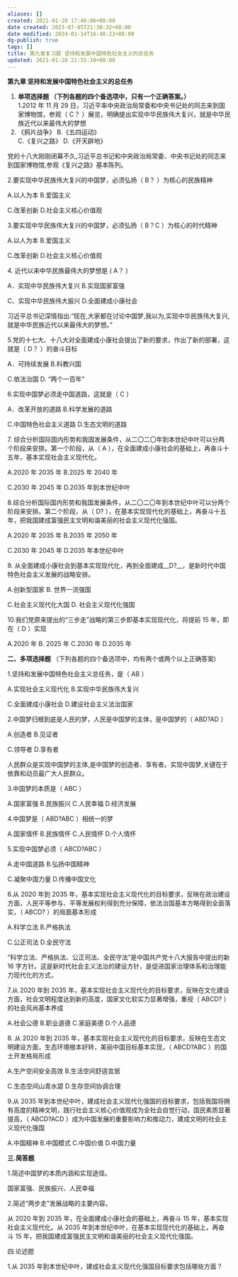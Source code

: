 ```yaml
---
aliases: []
created: 2021-01-20 17:46:06+08:00
date created: 2023-07-05T21:38:32+08:00
date modified: 2024-01-14T16:48:23+08:00
dg-publish: true
tags: []
title: 第九章复习题 坚持和发展中国特色社会主义的总任务
updated: 2021-01-20 21:55:10+08:00
---
```


**第九章 坚持和发展中国特色社会主义的总任务**
1.  **单项选择题 （下列各题的四个备选项中，只有一个正确答案。）**  
1.2012 年 11 月 29 日，习近平率中央政治局常委和中央书记处的同志来到国家博物馆，参观（ C？ ）展览，明确提出实现中华民族伟大复兴，就是中华民族近代以来最伟大的梦想
1.  《鸦片战争》 B.《五四运动》  
C.《复兴之路》 D.《开天辟地》

党的十八大刚刚闭幕不久,习近平总书记和中央政治局常委、中央书记处的同志来到国家博物馆,参观《复兴之路》基本陈列。

2.要实现中华民族伟大复兴的中国梦，必须弘扬（ B？ ）为核心的民族精神

A.以人为本 B.爱国主义

C.改革创新 D.社会主义核心价值观

3.要实现中华民族伟大复兴的中国梦，必须弘扬（ B？C ）为核心的时代精神

A.以人为本 B.爱国主义

C.改革创新 D.社会主义核心价值观

4\. 近代以来中华民族最伟大的梦想是 ( A？ )

A．实现中华民族伟大复兴 B.实现国家富强

C、实现中华民族伟大振兴 D.全面建成小康社会

习近平总书记深情指出:“现在,大家都在讨论中国梦,我以为,实现中华民族伟大复兴,就是中华民族近代以来最伟大的梦想。”

5.党的十七大、十八大对全面建成小康社会提出了新的要求，作出了新的部署，这就是（ D？ ）的奋斗目标

A．可持续发展 B.科教兴国

C.依法治国 D. “两个一百年”

6.实现中国梦必须走中国道路，这就是（ C ）

A．改革开放的道路 B.科学发展的道路

C.中国特色社会主义道路 D.生态文明的道路

7\. 综合分析国际国内形势和我国发展条件，从二〇二〇年到本世纪中叶可以分两个阶段来安排。第一个阶段，从（ A ），在全面建成小康社会的基础上，再奋斗十五年，基本实现社会主义现代化。

A.2020 年 2035 年 B.2025 年 2040 年

C.2030 年 2045 年 D.2035 年到本世纪中叶

8.综合分析国际国内形势和我国发展条件，从二〇二〇年到本世纪中叶可以分两个阶段来安排。第二个阶段，从（ D? ），在基本实现现代化的基础上，再奋斗十五年，把我国建成富强民主文明和谐美丽的社会主义现代化强国。

A.2020 年 2035 年 B.2035 年 2050 年

C.2030 年 2045 年 D.2035 年本世纪中叶

9\. 从全面建成小康社会到基本实现现代化，再到全面建成\_\_D?\_\_，是新时代中国特色社会主义发展的战略安排。

A.创新型国家 B. 世界一流强国

C.社会主义现代化大国 D. 社会主义现代化强国

10.我们党原来提出的“三步走”战略的第三步即基本实现现代化，将提前 15 年，即在（ D ）实现

A.2020 年 B. 2025 年 C.2030 年 D.2035 年

**二、多项选择题** （下列各题的四个备选项中，均有两个或两个以上正确答案)

1.坚持和发展中国特色社会主义总任务，是（ AB ）

A.实现社会主义现代化 B.实现中华民族伟大复兴

C.全面建成小康社会 D.建设社会主义法治国家

2.中国梦归根到底是人民的梦，人民是中国梦的主体，是中国梦的（ ABD?AD ）

A.创造者 B.见证者

C.领导者 D.享有者

人民群众是实现中国梦的主体,是中国梦的创造者、享有者。实现中国梦,关键在于依靠和动员最广大人民群众。

3.中国梦的本质是（ ABC ）

A.国家富强 B.民族振兴 C.人民幸福 D.经济发展

4.中国梦是（ ABD?ABC ）相统一的梦

A.国家情怀 B.民族情怀 C.人民情怀 D.个人情怀

5.实现中国梦必须（ ABCD?ABC ）

A.走中国道路 B.弘扬中国精神

C.凝聚中国力量 D.传播中国文化

6.从 2020 年到 2035 年，基本实现社会主义现代化的目标要求，反映在政治建设方面，人民平等参与、平等发展权利得到充分保障，依法治国基本方略得到全面落实，（ ABCD? ）的局面基本形成

A.科学立法 B.严格执法

C.公正司法 D.全民守法

“科学立法、严格执法、公正司法、全民守法”是中国共产党十八大报告中提出的新 16 字方针。这是新时代社会主义法治的建设方针，是促进国家治理体系和治理能力现代化的方式，

7.从 2020 年到 2035 年，基本实现社会主义现代化的目标要求，反映在文化建设方面，社会文明程度达到新的高度，国家文化软实力显著增强，重视（ ABCD? ）的社会风尚基本养成

A.社会公德 B.职业道德 C.家庭美德 D.个人品德

8\. 从 2020 年到 2035 年，基本实现社会主义现代化的目标要求，反映在生态文明建设方面，生态环境根本好转，美丽中国目标基本实现，（ ABCD?ABC ）的国土开发格局形成

A.生产空间安全高效 B.生活空间舒适宜居

C.生态空间山青水碧 D.生存空间协调合理

9.从 2035 年到本世纪中叶，建成社会主义现代化强国的目标要求，包括我国将拥有高度的精神文明，践行社会主义核心价值观成为全社会自觉行动，国民素质显著提高，（ ABCD?ACD ）成为中国发展的重要影响力和推动力，建成文明的社会主义现代化强国

A.中国精神 B.中国模式 C.中国价值 D.中国力量

**三.简答题**

1.简述中国梦的本质内涵和实现途径。

国家富强、民族振兴、人民幸福

2.简述“两步走”发展战略的主要内容。

从 2020 年到 2035 年，在全面建成小康社会的基础上，再奋斗 15 年，基本实现社会主义现代化。从 2035 年到本世纪中叶，在基本实现现代化的基础上，再奋斗 15 年，把我国建成富强民主文明和谐美丽的社会主义现代化强国。

四.论述题

1.从 2035 年到本世纪中叶，建成社会主义现代化强国目标要求包括哪些方面？